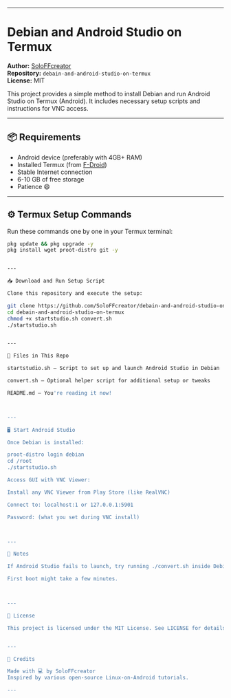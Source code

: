


---

# Debian and Android Studio on Termux

**Author:** [SoloFFcreator](https://github.com/SoloFFcreator)  
**Repository:** `debain-and-android-studio-on-termux`  
**License:** MIT

This project provides a simple method to install Debian and run Android Studio on Termux (Android). It includes necessary setup scripts and instructions for VNC access.

---

## 📦 Requirements

- Android device (preferably with 4GB+ RAM)
- Installed Termux (from [F-Droid](https://f-droid.org/en/packages/com.termux/))
- Stable Internet connection
- 6-10 GB of free storage
- Patience 😄

---

## ⚙️ Termux Setup Commands

Run these commands one by one in your Termux terminal:

```bash
pkg update && pkg upgrade -y
pkg install wget proot-distro git -y


---

📥 Download and Run Setup Script

Clone this repository and execute the setup:

git clone https://github.com/SoloFFcreator/debain-and-android-studio-on-termux.git
cd debain-and-android-studio-on-termux
chmod +x startstudio.sh convert.sh
./startstudio.sh


---

🧰 Files in This Repo

startstudio.sh – Script to set up and launch Android Studio in Debian

convert.sh – Optional helper script for additional setup or tweaks

README.md – You're reading it now!



---

🖥️ Start Android Studio

Once Debian is installed:

proot-distro login debian
cd /root
./startstudio.sh

Access GUI with VNC Viewer:

Install any VNC Viewer from Play Store (like RealVNC)

Connect to: localhost:1 or 127.0.0.1:5901

Password: (what you set during VNC install)



---

📌 Notes

If Android Studio fails to launch, try running ./convert.sh inside Debian.

First boot might take a few minutes.



---

📄 License

This project is licensed under the MIT License. See LICENSE for details.


---

🙏 Credits

Made with 💻 by SoloFFcreator
Inspired by various open-source Linux-on-Android tutorials.

---

